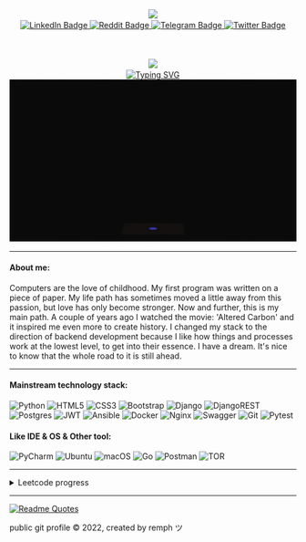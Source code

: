 <div id="header" align="center">
  <img src="https://media.giphy.com/media/ARRYsgvpXLCkGrB8AD/giphy.gif" width="100px"/>
<div id="badges">
    <a href="#">
      <img src="https://img.shields.io/badge/LinkedIn-blue?style=for-the-badge&logo=linkedin&logoColor=white" alt="LinkedIn Badge"/>
    </a>
    <a href="https://www.reddit.com/user/__Remph__">
      <img src="https://img.shields.io/badge/Reddit-FF4500?style=for-the-badge&logo=reddit&logoColor=white" alt="Reddit Badge"/>
    </a>
    <a href="https://t.me/vvbars">
      <img src="https://img.shields.io/badge/Telegram-2CA5E0?style=for-the-badge&logo=telegram&logoColor=white" alt="Telegram Badge"/>
    </a>
    <a href="#">
      <img src="https://img.shields.io/badge/Twitter-%231DA1F2.svg?style=for-the-badge&logo=Twitter&logoColor=white" alt="Twitter Badge"/>
    </a>
  </div>
  <img src="https://komarev.com/ghpvc/?username=26Remph&style=flat-square&color=blue" alt=""/>
<br>
<br>
<br>
<div>
    <img src="https://media.giphy.com/media/xUPGcplmWEh9p770ha/giphy.gif" width="60px"/>
</div>
    <div>
        <a href="https://git.io/typing-svg"><img src="https://readme-typing-svg.herokuapp.com?font=Fira+Code&pause=1000&center=true&width=600&lines=Python+developer;Temet+nosce" alt="Typing SVG" /></a>  
    </div> 
</div>

<div align="center">
  <img src="./static/developer.gif" width="600"/>
</div>

<hr>

#### About me:
Computers are the love of childhood. My first program was written on a piece of paper. My life path has sometimes moved a little away from this passion, but love has only become stronger. Now and further, this is my main path. A couple of years ago I watched the movie: 'Altered Carbon' and it inspired me even more to create history. I changed my stack to the direction of backend development because I like how things and processes work at the lowest level, to get into their essence. I have a dream. It's nice to know that the whole road to it is still ahead.
<!---
Компьютеры - это любовь детства. Моя первая программа была написана на листочке. Мой жизненный путь иногда немного удалялся от этой страсти, но любовь стала только сильней. Сейчас и далее это мой основной путь. Пару лет назад я посмотрел фильм: Видоизмененный углерод и он вдохновил меня еще сильней, на то, чтобы сотворить историю. Я поменял свой стек, на направление бэкэнд разработки, потому что мне нравится как устроены вещи и процессы на самом низком уровне, проникать в их сущность. У меня есть мечта. Приятно осознавать, что вся дорога к ней еще впереди.
--->
<hr> 

#### Mainstream technology stack:
![Python](https://img.shields.io/badge/python-3670A0?style=for-the-badge&logo=python&logoColor=ffdd54)
![HTML5](https://img.shields.io/badge/html5-%23E34F26.svg?style=for-the-badge&logo=html5&logoColor=white)
![CSS3](https://img.shields.io/badge/css3-%231572B6.svg?style=for-the-badge&logo=css3&logoColor=white) 
![Bootstrap](https://img.shields.io/badge/bootstrap-%23563D7C.svg?style=for-the-badge&logo=bootstrap&logoColor=white)
![Django](https://img.shields.io/badge/django-%23092E20.svg?style=for-the-badge&logo=django&logoColor=white)
![DjangoREST](https://img.shields.io/badge/DJANGO-REST-ff1709?style=for-the-badge&logo=django&logoColor=white&color=ff1709&labelColor=gray)
![Postgres](https://img.shields.io/badge/postgres-%23316192.svg?style=for-the-badge&logo=postgresql&logoColor=white)
![JWT](https://img.shields.io/badge/JWT-black?style=for-the-badge&logo=JSON%20web%20tokens) 
![Ansible](https://img.shields.io/badge/ansible-%231A1918.svg?style=for-the-badge&logo=ansible&logoColor=white)
![Docker](https://img.shields.io/badge/docker-%230db7ed.svg?style=for-the-badge&logo=docker&logoColor=white)
![Nginx](https://img.shields.io/badge/nginx-%23009639.svg?style=for-the-badge&logo=nginx&logoColor=white)
![Swagger](https://img.shields.io/badge/-Swagger-%23Clojure?style=for-the-badge&logo=swagger&logoColor=white)
![Git](https://img.shields.io/badge/git-%23F05033.svg?style=for-the-badge&logo=git&logoColor=white)
![Pytest](https://img.shields.io/badge/Pytest-0A9EDC.svg?style=for-the-badge&logo=pytest&logoColor=white)

#### Like IDE & OS & Other tool:
![PyCharm](https://img.shields.io/badge/pycharm-143?style=for-the-badge&logo=pycharm&logoColor=black&color=black&labelColor=green)
![Ubuntu](https://img.shields.io/badge/Ubuntu-E95420?style=for-the-badge&logo=ubuntu&logoColor=white)
![macOS](https://img.shields.io/badge/mac%20os-000000?style=for-the-badge&logo=macos&logoColor=F0F0F0)
![Go](https://img.shields.io/badge/go-%2300ADD8.svg?style=for-the-badge&logo=go&logoColor=white) 
![Postman](https://img.shields.io/badge/Postman-FF6C37?style=for-the-badge&logo=postman&logoColor=white)
![TOR](https://img.shields.io/badge/tor-%237E4798.svg?style=for-the-badge&logo=tor-project&logoColor=white)

<hr>

<details>
<summary> Leetcode progress </summary>

[![KnlnKS's LeetCode stats](https://leetcode-stats-six.vercel.app/api?username=remph&theme=dark)](https://github.com/KnlnKS/leetcode-stats)
</details>
<hr> 

[![Readme Quotes](https://quotes-github-readme.vercel.app/api?type=horizontal&theme=dark)](https://github.com/piyushsuthar/github-readme-quotes)

<p>
    <span> public git profile © 2022, created by remph ツ </span>
</p>